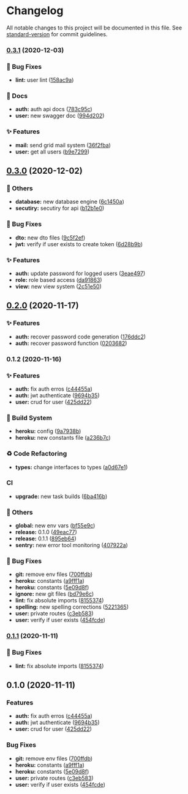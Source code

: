 # Changelog

All notable changes to this project will be documented in this file. See [standard-version](https://github.com/conventional-changelog/standard-version) for commit guidelines.

### [0.3.1](https://github.com/HigorAlves/dontspend-money/compare/v0.3.0...v0.3.1) (2020-12-03)


### :bug: Bug Fixes

* **lint:** user lint ([158ac9a](https://github.com/HigorAlves/dontspend-money/commit/158ac9add4980aecf304b08d82ea1de2e21902cb))


### :memo: Docs

* **auth:** auth api docs ([783c95c](https://github.com/HigorAlves/dontspend-money/commit/783c95cdb101a9b0e45d8bfcdbf6cdac2a102b62))
* **user:** new swagger doc ([994d202](https://github.com/HigorAlves/dontspend-money/commit/994d202799e6206ca0a16f83992090dd283f02bd))


### :sparkles: Features

* **mail:** send grid mail system ([36f2fba](https://github.com/HigorAlves/dontspend-money/commit/36f2fba554c6557ff6dd9b67dafa263062e6bdfa))
* **user:** get all users ([b9e7299](https://github.com/HigorAlves/dontspend-money/commit/b9e729924c3eaa7e991428215c25110cd7872fae))

## [0.3.0](https://github.com/HigorAlves/dontspend-money/compare/v0.2.0...v0.3.0) (2020-12-02)


### :triangular_flag_on_post: Others

* **database:** new database engine ([6c1450a](https://github.com/HigorAlves/dontspend-money/commit/6c1450a3f082aa24f2d2951ee11d63249c6bc03b))
* **secutiry:** secutiry for api ([b12b1e0](https://github.com/HigorAlves/dontspend-money/commit/b12b1e09ebd2d47104d1d5073c715302c392d9c0))


### :bug: Bug Fixes

* **dto:** new dto files ([9c5f2ef](https://github.com/HigorAlves/dontspend-money/commit/9c5f2ef057fad9b246914edfdece5b4f93a47a0e))
* **jwt:** verify if user exists to create token ([6d28b9b](https://github.com/HigorAlves/dontspend-money/commit/6d28b9b1e5bcac0e0f798e9d062aa5c06c1f3970))


### :sparkles: Features

* **auth:** update password for logged users ([3eae497](https://github.com/HigorAlves/dontspend-money/commit/3eae497c843ca436a0bbf2ba341701bf2bc1e1f9))
* **role:** role based access ([da91863](https://github.com/HigorAlves/dontspend-money/commit/da918638da34fc05ec6efc4853bbfe75eee0437e))
* **view:** new view system ([2c51e50](https://github.com/HigorAlves/dontspend-money/commit/2c51e5055ce9eca4ca843b80c0b07678fe4bc7ab))

## [0.2.0](https://github.com/HigorAlves/dontspend-money/compare/v0.1.2...v0.2.0) (2020-11-17)


### :sparkles: Features

* **auth:** recover password code generation ([176ddc2](https://github.com/HigorAlves/dontspend-money/commit/176ddc2d0916dc99751d1d2ee2eaf9f28446dbb3))
* **auth:** recover password function ([0203682](https://github.com/HigorAlves/dontspend-money/commit/02036820dee2558944375c100ba2cd0bb70fe362))

### 0.1.2 (2020-11-16)


### :sparkles: Features

* **auth:** fix auth erros ([c44455a](https://github.com/HigorAlves/dontspend-money/commit/c44455a9db106380c2b57f30b78dddac6761e9a1))
* **auth:** jwt authenticate ([9694b35](https://github.com/HigorAlves/dontspend-money/commit/9694b35237e0ea3d08b1937cba5c3fd5a82b8555))
* **user:** crud for user ([425dd22](https://github.com/HigorAlves/dontspend-money/commit/425dd226bf81cdca74055cb6f2ab79c336e1856d))


### :rocket: Build System

* **heroku:** config ([9a7938b](https://github.com/HigorAlves/dontspend-money/commit/9a7938bb633ee6ae78937f61dd667e937dbc6879))
* **heroku:** new constants file ([a236b7c](https://github.com/HigorAlves/dontspend-money/commit/a236b7c3851aedefdea8f97f5b644eb6bc145fca))


### :recycle: Code Refactoring

* **types:** change interfaces to types ([a0d67e1](https://github.com/HigorAlves/dontspend-money/commit/a0d67e1ce85986f88dd078479b882d26ce11bfce))


### CI

* **upgrade:** new task builds ([6ba416b](https://github.com/HigorAlves/dontspend-money/commit/6ba416be7b50da9d99d63a837cb33129f4a541b8))


### :triangular_flag_on_post: Others

* **global:** new env vars ([bf55e9c](https://github.com/HigorAlves/dontspend-money/commit/bf55e9c733665b1758c79cbd501e3f2a68800020))
* **release:** 0.1.0 ([49eac77](https://github.com/HigorAlves/dontspend-money/commit/49eac777021dab6944d507894ece1bbbdd3fa4e9))
* **release:** 0.1.1 ([895eb64](https://github.com/HigorAlves/dontspend-money/commit/895eb649ada55b4d86b1e3aeb2a739b00d101a0d))
* **sentry:** new error tool monitoring ([407922a](https://github.com/HigorAlves/dontspend-money/commit/407922aee165004f1b376a21acea50b6620de5e5))


### :bug: Bug Fixes

* **git:** remove env files ([700ffdb](https://github.com/HigorAlves/dontspend-money/commit/700ffdb50fe5e228a197ee3e48714d3182913ff8))
* **heroku:** constants ([a9fff1a](https://github.com/HigorAlves/dontspend-money/commit/a9fff1a9ef0582f9d058411fd06a9ec820e55504))
* **heroku:** constants ([5e09d8f](https://github.com/HigorAlves/dontspend-money/commit/5e09d8f964fd1aa99413f0bee98cf61fecdc694e))
* **ignore:** new git files ([bd79e6c](https://github.com/HigorAlves/dontspend-money/commit/bd79e6cf4ce38a3e47c389b1c96cca300a40ede6))
* **lint:** fix absolute imports ([8155374](https://github.com/HigorAlves/dontspend-money/commit/81553747e418293b5476143058071b7e2ebf1221))
* **spelling:** new spelling corrections ([5221365](https://github.com/HigorAlves/dontspend-money/commit/52213653017d43d35cb278e3a4f0f7e360829aad))
* **user:** private routes ([c3eb583](https://github.com/HigorAlves/dontspend-money/commit/c3eb583875bf3b452e06a049613f4dea4daebe4c))
* **user:** verify if user exists ([454fcde](https://github.com/HigorAlves/dontspend-money/commit/454fcde7ade1575ba50311a3135a18606f8cce69))

### [0.1.1](https://github.com/HigorAlves/dontspend-money/compare/v0.1.0...v0.1.1) (2020-11-11)


### :bug: Bug Fixes

* **lint:** fix absolute imports ([8155374](https://github.com/HigorAlves/dontspend-money/commit/81553747e418293b5476143058071b7e2ebf1221))

## 0.1.0 (2020-11-11)


### Features

* **auth:** fix auth erros ([c44455a](https://github.com/HigorAlves/dontspend-money/commit/c44455a9db106380c2b57f30b78dddac6761e9a1))
* **auth:** jwt authenticate ([9694b35](https://github.com/HigorAlves/dontspend-money/commit/9694b35237e0ea3d08b1937cba5c3fd5a82b8555))
* **user:** crud for user ([425dd22](https://github.com/HigorAlves/dontspend-money/commit/425dd226bf81cdca74055cb6f2ab79c336e1856d))


### Bug Fixes

* **git:** remove env files ([700ffdb](https://github.com/HigorAlves/dontspend-money/commit/700ffdb50fe5e228a197ee3e48714d3182913ff8))
* **heroku:** constants ([a9fff1a](https://github.com/HigorAlves/dontspend-money/commit/a9fff1a9ef0582f9d058411fd06a9ec820e55504))
* **heroku:** constants ([5e09d8f](https://github.com/HigorAlves/dontspend-money/commit/5e09d8f964fd1aa99413f0bee98cf61fecdc694e))
* **user:** private routes ([c3eb583](https://github.com/HigorAlves/dontspend-money/commit/c3eb583875bf3b452e06a049613f4dea4daebe4c))
* **user:** verify if user exists ([454fcde](https://github.com/HigorAlves/dontspend-money/commit/454fcde7ade1575ba50311a3135a18606f8cce69))
